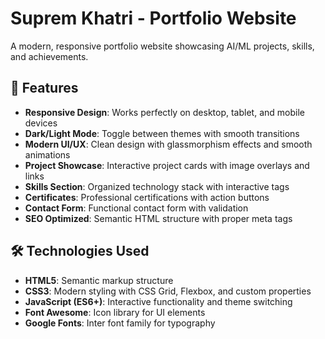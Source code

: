 # Suprem Khatri - Portfolio Website

A modern, responsive portfolio website showcasing AI/ML projects, skills, and achievements.

## 🚀 Features

- **Responsive Design**: Works perfectly on desktop, tablet, and mobile devices
- **Dark/Light Mode**: Toggle between themes with smooth transitions
- **Modern UI/UX**: Clean design with glassmorphism effects and smooth animations
- **Project Showcase**: Interactive project cards with image overlays and links
- **Skills Section**: Organized technology stack with interactive tags
- **Certificates**: Professional certifications with action buttons
- **Contact Form**: Functional contact form with validation
- **SEO Optimized**: Semantic HTML structure with proper meta tags


## 🛠️ Technologies Used

- **HTML5**: Semantic markup structure
- **CSS3**: Modern styling with CSS Grid, Flexbox, and custom properties
- **JavaScript (ES6+)**: Interactive functionality and theme switching
- **Font Awesome**: Icon library for UI elements
- **Google Fonts**: Inter font family for typography
